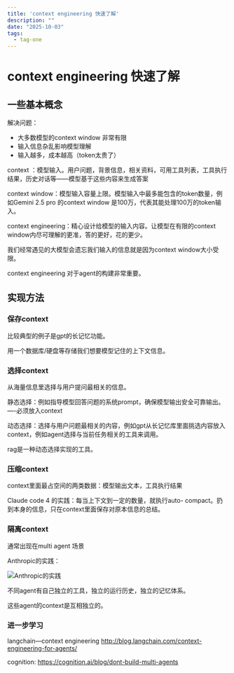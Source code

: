 ```yaml
---
title: 'context engineering 快速了解'
description: ""
date: "2025-10-03"
tags:
  - tag-one
---
```


# context engineering 快速了解

## 一些基本概念

解决问题：

- 大多数模型的context window 非常有限
- 输入信息杂乱影响模型理解
- 输入越多，成本越高（token太贵了）

context ：模型输入。用户问题，背景信息，相关资料，可用工具列表，工具执行结果，历史对话等——模型基于这些内容来生成答案

context window：模型输入容量上限。模型输入中最多能包含的token数量，例如Gemini 2.5 pro 的context window 是100万，代表其能处理100万的token输入。

context engineering：精心设计给模型的输入内容。让模型在有限的context window内尽可理解的更准，答的更好，花的更少。

我们经常遇见的大模型会遗忘我们输入的信息就是因为context window大小受限。

context engineering 对于agent的构建非常重要。

## 实现方法

### 保存context

比较典型的例子是gpt的长记忆功能。

用一个数据库/硬盘等存储我们想要模型记住的上下文信息。

### 选择context

从海量信息里选择与用户提问最相关的信息。

静态选择：例如指导模型回答问题的系统prompt，确保模型输出安全可靠输出。—-必须放入context

动态选择：选择与用户问题最相关的内容，例如gpt从长记忆库里面挑选内容放入context，例如agent选择与当前任务相关的工具来调用。

rag是一种动态选择实现的工具。

### 压缩context

context里面最占空间的两类数据：模型输出文本，工具执行结果

Claude code 4 的实践：每当上下文到一定的数量，就执行auto- compact。扔到本身的信息，只在context里面保存对原本信息的总结。

### 隔离context

通常出现在multi agent 场景

Anthropic的实践：

![Anthropic的实践](https://img.coly.cc/obs-img/2025/10/7110909d5366ba7747f037ae9300f7bc.png)

不同agent有自己独立的工具，独立的运行历史，独立的记忆体系。

这些agent的context是互相独立的。

### 进一步学习

langchain—context engineering http://blog.langchain.com/context-engineering-for-agents/

cognition: https://cognition.ai/blog/dont-build-multi-agents
